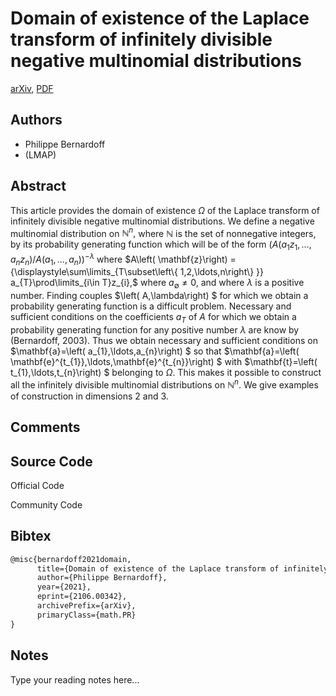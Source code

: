 
# Domain of existence of the Laplace transform of infinitely divisible negative multinomial distributions

[arXiv](https://arxiv.org/abs/2106.0342), [PDF](https://arxiv.org/pdf/2106.0342.pdf)

## Authors

- Philippe Bernardoff
- (LMAP)

## Abstract

This article provides the domain of existence $\Omega$ of the Laplace transform of infinitely divisible negative multinomial distributions. We define a negative multinomial distribution on $\mathbb{N}^{n},$ where $\mathbb{N}$ is the set of nonnegative integers, by its probability generating function which will be of the form $\left( A\left( a_{1}z_{1} ,\ldots,a_{n}z_{n}\right) /A\left( a_{1},\ldots,a_{n}\right) \right) ^{-\lambda}$ where $A\left( \mathbf{z}\right) = {\displaystyle\sum\limits_{T\subset\left\{ 1,2,\ldots,n\right\} }} a_{T}\prod\limits_{i\in T}z_{i},$ where $a_{\emptyset}\neq0,$ and where $\lambda$ is a positive number. Finding couples $\left( A,\lambda\right) $ for which we obtain a probability generating function is a difficult problem. Necessary and sufficient conditions on the coefficients $a_{T}$ of $A$ for which we obtain a probability generating function for any positive number $\lambda$ are know by (Bernardoff, 2003). Thus we obtain necessary and sufficient conditions on $\mathbf{a}=\left( a_{1},\ldots,a_{n}\right) $ so that $\mathbf{a}=\left( \mathbf{e}^{t_{1}},\ldots,\mathbf{e}^{t_{n}}\right) $ with $\mathbf{t}=\left( t_{1},\ldots,t_{n}\right) $ belonging to $\Omega$. This makes it possible to construct all the infinitely divisible multinomial distributions on $\mathbb{N}^{n}$. We give examples of construction in dimensions 2 and 3.

## Comments



## Source Code

Official Code



Community Code



## Bibtex

```tex
@misc{bernardoff2021domain,
      title={Domain of existence of the Laplace transform of infinitely divisible negative multinomial distributions}, 
      author={Philippe Bernardoff},
      year={2021},
      eprint={2106.00342},
      archivePrefix={arXiv},
      primaryClass={math.PR}
}
```

## Notes

Type your reading notes here...

